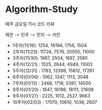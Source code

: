 # Algorithm-Study
매주 금요일 11시 코드 리뷰

채은 -> 민주 -> 민지 -> 서린

- 1주차(11/16): 1254, 16194, 1756, 1504
- 2주차(11/23): 11724, 7576, 20055, 11000
- 3주차(11/30): 1987, 2504, 1697, 2580
- 4주차(12/21) : 1525, 2644, 4949, 11003
- 5주차(12/31) : 1783, 13398, 15812, 17281
- 6주차(01/06) : 1062, 1347, 1113, 3048
- 7주차(01/13) : 2468, 1719, 5397, 14500
- 8주차(01/20) : 1647, 16198, 18111, 21608
- 9주차(01/27) : 2225, 1012, 2527, 9663
- 10주차(02/03) : 17070, 10610, 1038, 2607
